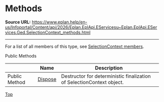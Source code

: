 # Methods

**Source URL:** https://www.eplan.help/en-us/Infoportal/Content/api/2026/Eplan.EplApi.EServicesu~Eplan.EplApi.EServices.Ged.SelectionContext_methods.html

---

For a list of all members of this type, see [SelectionContext members](Eplan.EplApi.EServicesu~Eplan.EplApi.EServices.Ged.SelectionContext_members.html).

Public Methods

|  | Name | Description |
| --- | --- | --- |
| Public Method | [Dispose](Eplan.EplApi.EServicesu~Eplan.EplApi.EServices.Ged.SelectionContext~Dispose().html) | Destructor for deterministic finalization of SelectionContext object. |

[Top](#top)
